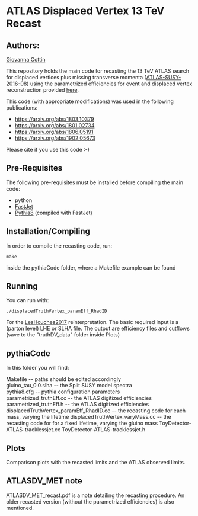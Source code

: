 # ATLAS Displaced Vertex 13 TeV Recast #

## Authors: ##
[Giovanna Cottin](mailto:gfcottin@gmail.com)

This repository holds the main code for recasting the 13 TeV ATLAS search for displaced vertices
plus missing transverse momenta ([ATLAS-SUSY-2016-08](https://atlas.web.cern.ch/Atlas/GROUPS/PHYSICS/PAPERS/SUSY-2016-08/))
using the parametrized efficiencies for event and displaced vertex reconstruction provided [here](https://atlas.web.cern.ch/Atlas/GROUPS/PHYSICS/PAPERS/SUSY-2016-08/hepdata_info.pdf).

This code (with appropriate modifications) was used in the following publications:

* https://arxiv.org/abs/1803.10379
* https://arxiv.org/abs/1801.02734
* https://arxiv.org/abs/1806.05191
* https://arxiv.org/abs/1902.05673

Please cite if you use this code :-)

## Pre-Requisites ##

The following pre-requisites must be installed before compiling the main code:

  * python
  * [FastJet](http://fastjet.fr/)
  * [Pythia8](http://home.thep.lu.se/~torbjorn/pythia8) (compiled with FastJet)

## Installation/Compiling ##

In order to compile the recasting code, run:

```
make 
```

inside the pythiaCode folder, where a Makefile example can be found

## Running ##

You can run with:

```
./displacedTruthVertex_paramEff_RhadID
```
For the [LesHouches2017](https://arxiv.org/abs/1803.10379) reinterpretation. 
The basic required input is a (parton level) LHE or SLHA file.
The output are efficiency files and cutflows (save to the "truthDV_data" folder inside Plots)

## pythiaCode ##

In this folder you will find:

Makefile -- paths should be edited accordingly      
gluino_tau_0.0.slha -- the Split SUSY model spectra          
pythia8.cfg -- pythia configuration parameters     
parametrized_truthEff.cc -- the ATLAS digitized efficiencies
parametrized_truthEff.h  -- the ATLAS digitized efficiencies
displacedTruthVertex_paramEff_RhadID.cc -- the recasting code for each mass, varying the lifetime
displacedTruthVertex_varyMass.cc -- the recasting code for for a fixed lifetime, varying the gluino mass 
ToyDetector-ATLAS-tracklessjet.cc
ToyDetector-ATLAS-tracklessjet.h

## Plots ##

Comparison plots with the recasted limits and the ATLAS observed limits.

## ATLASDV_MET note ##

ATLASDV_MET_recast.pdf is a note detailing the recasting procedure. An older recasted version (without the parametrized efficiencies) is also mentioned. 